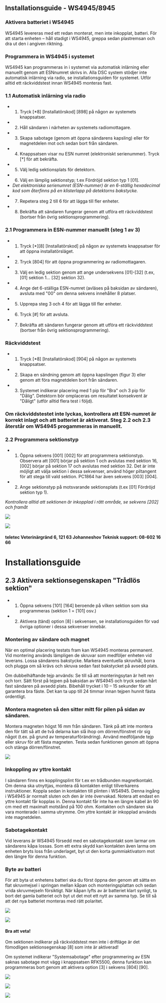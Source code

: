 ## Installationsguide - WS4945/8945

### **Aktivera batteriet i WS4945**

WS4945 levereras med ett redan monterat, men inte inkopplat, batteri. För att starta enheten – håll stadigt i WS4945, greppa sedan plastremsan och dra ut den i angiven riktning.

### **Programmera in WS4945 i systemet**

WS4945 kan programmeras in i systemet via automatisk inlärning eller manuellt genom att ESNnumret skrivs in. Alla DSC system stödjer inte automatisk inlärning via radio, se installationsguiden för systemet. Utför alltid ett räckviddstest innan WS4945 monteras fast.

### **1.1 Automatisk inlärning via radio**

- 1. Tryck [*8] [Installatörskod] [898] på någon av systemets knappsatser.
- 2. Håll sändaren i närheten av systemets radiomottagare.
- 3. Skapa sabotage (genom att öppna sändarens kapsling) eller för magnetdelen mot och sedan bort från sändaren.
- 4. Knappsatsen visar nu ESN numret (elektroniskt serienummer). Tryck [*] för att bekräfta.
- 5. Välj ledig sektionsplats för detektorn.
- 6. Välj en lämplig sektionstyp; t.ex Fördröjd sektion typ 1 [01].
- *Det elektroniska serienumret (ESN-nummer) är en 6-ställig hexadecimal kod som återfinns på en klisterlapp på detektorns bakstycke.*
- 7. Repetera steg 2 till 6 för att lägga till fler enheter.
- 8. Bekräfta att sändaren fungerar genom att utföra ett räckviddstest (bortser från övrig sektionsprogrammering).

### **2.1 Programmera in ESN-nummer manuellt (steg 1 av 3)**

- 1. Tryck [*][8] [Installatörskod] på någon av systemets knappsatser för att öppna installatörsläget.
- 2. Tryck [804] för att öppna programmering av radiomottagaren.
- 3. Välj en ledig sektion genom att ange undersekvens [01]-[32] (t.ex, [01] sektion 1... [32] sektion 32).
- 4. Ange det 6-ställiga ESN-numret (avläses på baksidan av sändaren), avsluta med "00" om denna sekvens innehåller 8 platser.
- 5. Upprepa steg 3 och 4 för att lägga till fler enheter.
- 6. Tryck [#] för att avsluta.
- 7. Bekräfta att sändaren fungerar genom att utföra ett räckviddstest (bortser från övrig sektionsprogrammering).

### **Räckviddstest**

- 1. Tryck [*8] [Installatörskod] [904] på någon av systemets knappsatser.
- 2. Skapa en sändning genom att öppna kapslingen (figur 3) eller genom att föra magnetdelen bort från sändaren.
- 3. Systemet indikerar placering med 1 pip för "Bra" och 3 pip för "Dålig". Detektorn bör omplaceras om resultatet konsekvent är "Dåligt" (utför alltid flera test i följd).

### **Om räckviddstestet inte lyckas, kontrollera att ESN-numret är korrekt inlagt och att batteriet är aktiverat. Steg 2.2 och 2.3 återstår om WS4945 progammeras in manuellt.**

### **2.2 Programmera sektionstyp**

- 1. Öppna sekvens [001] [002] för att programmera sektionstyp. Observera att [001] börjar på sektion 1 och avslutas med sektion 16, [002] börjar på sektion 17 och avslutas med sektion 32. Det är inte möjligt att välja sektion i dessa sekvenser, använd höger piltangent för att stega till vald sektion. PC1864 har även sekvens [003] [004].
- 2. Ange sektionstyp på motsvarande sektionsplats (t.ex [01] Fördröjd sektion typ 1).

*Kontrollera alltid att sektionen är inkopplad i rätt område, se sekvens [202] och framåt*

![](_page_0_Picture_32.jpeg)

![](_page_0_Picture_34.jpeg)

#### teletec Veterinärgränd 6, 121 63 Johanneshov Teknisk support: 08-602 16 66

# Installationsguide

## **2.3 Aktivera sektionsegenskapen "Trådlös sektion"**

- 1. Öppna sekvens [101] [164] beroende på vilken sektion som ska programmeras (sektion 1 = [101] osv.)
- 2. Aktivera (tänd) option [8] i sekvensen, se installationsguiden för vad övriga optioner i dessa sekvenser innebär.

### **Montering av sändare och magnet**

När en optimal placering testats fram kan WS4945 monteras permanent. Vid montering används lämpligen de skruvar som medföljer enheten vid leverans. Lossa sändarens bakstycke. Markera eventuella skruvhål, borra och plugga om så krävs och skruva sedan fast bakstycket på avsedd plats.

Om dubbelhäftande tejp används: Se till så att monteringsytan är helt ren och torr. Sätt först på tejpen på baksidan av WS4945 och tryck sedan hårt fast sändaren på avsedd plats. Bibehåll trycket i 10 – 15 sekunder för att garantera bra fäste. Det kan ta upp till 24 timmar innan tejpen hunnit fästa ordentligt.

### **Montera magneten** så den sitter mitt för pilen på sidan av sändaren.

Montera magneten högst 16 mm från sändaren. Tänk på att inte montera den för tätt så att de två delarna kan slå ihop om dörren/fönstret rör sig något (t.ex. på grund av temperaturförändring). Använd medföljande tejp eller skruv för att fästa magneten. Testa sedan funktionen genom att öppna och stänga dörren/fönstret.

![](_page_1_Figure_10.jpeg)

### **Inkoppling av yttre kontakt**

I sändaren finns en kopplingsplint för t.ex en trådbunden magnetkontakt. Om denna ska utnyttjas, montera då kontakten enligt tillverkarens instruktioner. Koppla sedan in kontakten till plinten i WS4945. Denna ingång i WS4945 är normalt sluten och den är inte övervakad. Notera att endast en yttre kontakt får kopplas in. Denna kontakt får inte ha en längre kabel än 90 cm med ett maximalt motstånd på 100 ohm. Kontakten och sändaren ska vara monterade i samma utrymme. Om yttre kontakt är inkopplad används inte magnetdelen.

### **Sabotagekontakt**

Vid leverans är WS4945 försedd med en sabotagekontakt som larmar om sändarens kåpa lossas. Som ett extra skydd kan kontakten även larma om enheten bryts loss från underlaget, byt ut den korta gummiaktivatorn mot den längre för denna funktion.

### **Byte av batteri**

För att byta ut enhetens batteri ska du först öppna den genom att sätta en flat skruvmejsel i springan mellan kåpan och monteringsplattan och sedan vrida skruvmejseln försiktigt. När kåpan lyfts av är batteriet klart synligt, ta bort det gamla batteriet och byt ut det mot ett nytt av samma typ. Se till så att det nya batteriet monteras med rätt polaritet.

![](_page_1_Figure_17.jpeg)

![](_page_1_Picture_18.jpeg)

#### **Bra att veta!**

Om sektionen indikerar på räckviddstest men inte i driftläge är det fömodligen sektionsegenskap [8] som inte är aktiverad!

Om systemet indikerar "Systemsabotage" efter programmering av ESN saknas sabotage mot vägg i knappsatsen RFK5500, denna funktion kan programmeras bort genom att aktivera option [3] i sekvens [804] [90].

![](_page_1_Picture_22.jpeg)

![](_page_1_Picture_23.jpeg)

![](_page_1_Picture_24.jpeg)